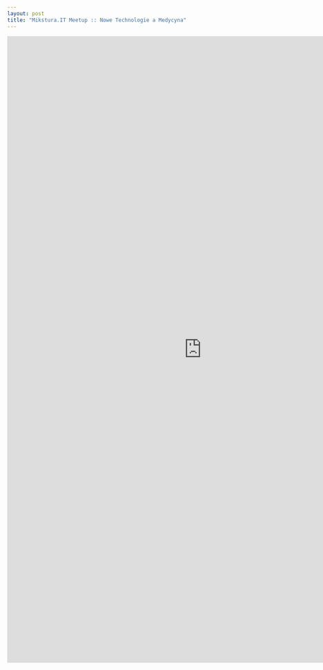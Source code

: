 ```yaml
---
layout: post
title: "Mikstura.IT Meetup :: Nowe Technologie a Medycyna"
---
```


<div id="photos"></div>
<iframe src="http://embedsocial.com/facebook_album/album_photos/735423939875444" width="900" height="1450" frameborder="0" scrolling="no" marginheight="0"  marginwidth="0"></iframe>
